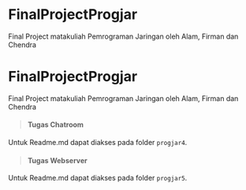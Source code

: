 # FinalProjectProgjar
Final Project matakuliah Pemrograman Jaringan oleh Alam, Firman dan Chendra
# FinalProjectProgjar
Final Project matakuliah Pemrograman Jaringan oleh Alam, Firman dan Chendra

> #### Tugas Chatroom ####
Untuk Readme.md dapat diakses pada folder `progjar4`.
> #### Tugas Webserver ####
Untuk Readme.md dapat diakses pada folder `progjar5`.